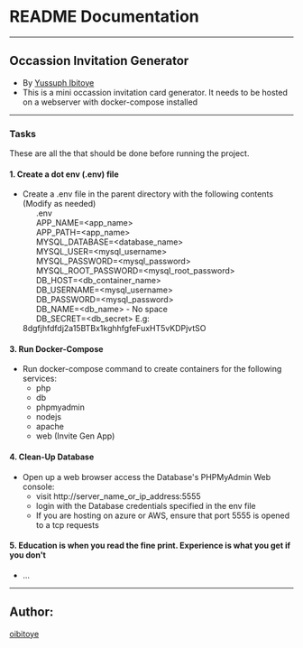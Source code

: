 # README Documentation
---
## Occassion Invitation Generator
- By [Yussuph Ibitoye](https://linkedin.com/in/ibitoyewaley)
- This is a mini occassion invitation card generator. It needs to be hosted on a webserver with docker-compose installed

---
### Tasks

These are all the that should be done before running the project.

#### 1. Create a dot env (.env) file
* Create a .env file in the parent directory with the following contents (Modify as needed)  
&nbsp;&nbsp;&nbsp;&nbsp;&nbsp;&nbsp;.env  
&nbsp;&nbsp;&nbsp;&nbsp;&nbsp;&nbsp;APP_NAME=<app_name>  
&nbsp;&nbsp;&nbsp;&nbsp;&nbsp;&nbsp;APP_PATH=<app_name>  
&nbsp;&nbsp;&nbsp;&nbsp;&nbsp;&nbsp;MYSQL_DATABASE=<database_name>  
&nbsp;&nbsp;&nbsp;&nbsp;&nbsp;&nbsp;MYSQL_USER=<mysql_username>  
&nbsp;&nbsp;&nbsp;&nbsp;&nbsp;&nbsp;MYSQL_PASSWORD=<mysql_password>  
&nbsp;&nbsp;&nbsp;&nbsp;&nbsp;&nbsp;MYSQL_ROOT_PASSWORD=<mysql_root_password>  
&nbsp;&nbsp;&nbsp;&nbsp;&nbsp;&nbsp;DB_HOST=<db_container_name>  
&nbsp;&nbsp;&nbsp;&nbsp;&nbsp;&nbsp;DB_USERNAME=<mysql_username>  
&nbsp;&nbsp;&nbsp;&nbsp;&nbsp;&nbsp;DB_PASSWORD=<mysql_password>  
&nbsp;&nbsp;&nbsp;&nbsp;&nbsp;&nbsp;DB_NAME=<db_name> - No space  
&nbsp;&nbsp;&nbsp;&nbsp;&nbsp;&nbsp;DB_SECRET=<db_secret> E.g: 8dgfjhfdfdj2a$15$BTBx1kghhfgfeFuxHT5vKDPjvtSO  
    

#### 3. Run Docker-Compose
* Run docker-compose command to create containers for the following services:
  - php
  - db
  - phpmyadmin
  - nodejs
  - apache
  - web (Invite Gen App)

#### 4. Clean-Up Database
* Open up a web browser access the Database's PHPMyAdmin Web console:
  - visit http://server_name_or_ip_address:5555
  - login with the Database credentials specified in the env file
  - If you are hosting on azure or AWS, ensure that port 5555 is opened to a tcp requests

#### 5. Education is when you read the fine print. Experience is what you get if you don't
* ...

---
## Author: 
[oibitoye](https://github.com/oibitoye)

